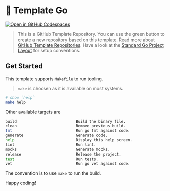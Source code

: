 # :partying_face: Template Go

[![Open in GitHub Codespaces](https://github.com/codespaces/badge.svg)](https://codespaces.new/katallaxie/template-go?quickstart=1)

> This is a GitHub Template Repository. You can use the green button to create a new repository based on this template. Read more about [GitHub Template Repositories](https://help.github.com/en/github/creating-cloning-and-archiving-repositories/creating-a-repository-from-a-template).
> Have a look at the [Standard Go Project Layout](https://github.com/golang-standards/project-layout) for setup conventions.

## Get Started

This template supports `Makefile` to run tooling.

> `make` is choosen as it is available on most systems.

```bash
# show `help`
make help
```

Other available targets are

```bash
build                          Build the binary file.
clean                          Remove previous build.
fmt                            Run go fmt against code.
generate                       Generate code.
help                           Display this help screen.
lint                           Run lint.
mocks                          Generate mocks.
release                        Release the project.
test                           Run tests.
vet                            Run go vet against code.
```

The convention is to use `make` to run the build.

Happy coding!
